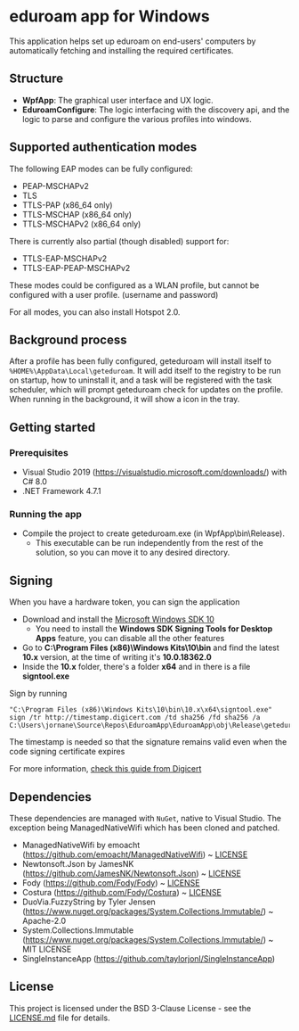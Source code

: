 # eduroam app for Windows

This application helps set up eduroam on end-users' computers by automatically fetching and installing the required certificates.

## Structure

* **WpfApp**:           The graphical user interface and UX logic.
* **EduroamConfigure**: The logic interfacing with the discovery api, and the logic to parse and configure the various profiles into windows.

## Supported authentication modes

The following EAP modes can be fully configured:

* PEAP-MSCHAPv2
* TLS
* TTLS-PAP (x86\_64 only)
* TTLS-MSCHAP (x86\_64 only)
* TTLS-MSCHAPv2 (x86\_64 only)

There is currently also partial (though disabled) support for:

* TTLS-EAP-MSCHAPv2
* TTLS-EAP-PEAP-MSCHAPv2

These modes could be configured as a WLAN profile, but cannot be configured with
a user profile. (username and password)

For all modes, you can also install Hotspot 2.0.


## Background process

After a profile has been fully configured, geteduroam will install itself to `%HOME%\AppData\Local\geteduroam`.
It will add itself to the registry to be run on startup, how to uninstall it, and a task will be registered with
the task scheduler, which will prompt geteduroam check for updates on the profile.
When running in the background, it will show a icon in the tray.


## Getting started

### Prerequisites

 * Visual Studio 2019 (https://visualstudio.microsoft.com/downloads/) with C# 8.0
 * .NET Framework 4.7.1

### Running the app

 * Compile the project to create geteduroam.exe (in WpfApp\bin\Release).
	* This executable can be run independently from the rest of the solution, so you can move it to any desired directory.


## Signing

When you have a hardware token, you can sign the application

 * Download and install the [Microsoft Windows SDK 10](https://developer.microsoft.com/en-us/windows/downloads/windows-10-sdk)
   * You need to install the **Windows SDK Signing Tools for Desktop Apps** feature, you can disable all the other features
 * Go to **C:\Program Files (x86)\Windows Kits\10\bin** and find the latest **10.x** version, at the time of writing it's **10.0.18362.0**
 * Inside the **10.x** folder, there's a folder **x64** and in there is a file **signtool.exe**

Sign by running

	"C:\Program Files (x86)\Windows Kits\10\bin\10.x\x64\signtool.exe" sign /tr http://timestamp.digicert.com /td sha256 /fd sha256 /a C:\Users\jornane\Source\Repos\EduroamApp\EduroamApp\obj\Release\geteduroam.exe

The timestamp is needed so that the signature remains valid even when the code signing certificate expires

For more information, [check this guide from Digicert](https://www.digicert.com/kb/code-signing/signcode-signtool-command-line.htm)

## Dependencies

These dependencies are managed with `NuGet`, native to Visual Studio. The exception being ManagedNativeWifi which has been cloned and patched.

 * ManagedNativeWifi by emoacht (https://github.com/emoacht/ManagedNativeWifi) ~ [LICENSE](Licenses/ManagedNativeWifi_LICENSE.md)
 * Newtonsoft.Json by JamesNK (https://github.com/JamesNK/Newtonsoft.Json) ~ [LICENSE](Licenses/Newtonsoft.Json_LICENSE.md)
 * Fody (https://github.com/Fody/Fody) ~ [LICENSE](Licenses/Fody_LICENSE.md)
 * Costura (https://github.com/Fody/Costura) ~ [LICENSE](Licenses/Costura_LICENSE.md)
 * DuoVia.FuzzyString by Tyler Jensen (https://www.nuget.org/packages/System.Collections.Immutable/) ~ Apache-2.0
 * System.Collections.Immutable (https://www.nuget.org/packages/System.Collections.Immutable/) ~ MIT LICENSE
 * SingleInstanceApp (https://github.com/taylorjonl/SingleInstanceApp)

## License

This project is licensed under the BSD 3-Clause License - see the [LICENSE.md](LICENSE.md) file for details.
